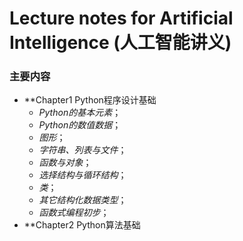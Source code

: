 # Lecture notes for Artificial Intelligence (人工智能讲义)

### 主要内容
- **Chapter1 Python程序设计基础
   - _Python的基本元素_；
   - _Python的数值数据_；
   - _图形_；
   - _字符串、列表与文件_；
   - _函数与对象_；
   - _选择结构与循环结构_；
   - _类_；
   - _其它结构化数据类型_；
   - _函数式编程初步_；
- **Chapter2 Python算法基础
